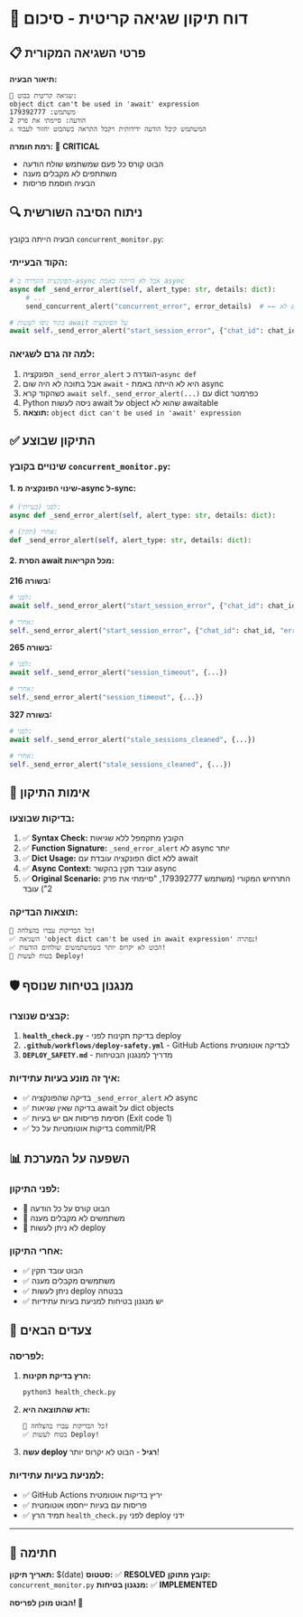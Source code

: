 # 🚨 דוח תיקון שגיאה קריטית - סיכום

## 📋 פרטי השגיאה המקורית

**תיאור הבעיה:**
```
🚨 שגיאה קריטית בבוט:
object dict can't be used in 'await' expression
משתמש: 179392777
הודעה: סיימתי את פרק 2
⚠️ המשתמש קיבל הודעה ידידותית ויקבל התראה כשהבוט יחזור לעבוד
```

**רמת חומרה:** 🔴 **CRITICAL**
- הבוט קורס כל פעם שמשתמש שולח הודעה
- משתתפים לא מקבלים מענה
- הבעיה חוסמת פריסות

## 🔍 ניתוח הסיבה השורשית

הבעיה הייתה בקובץ `concurrent_monitor.py`:

### הקוד הבעייתי:
```python
# הפונקציה הוגדרה כ-async אבל לא הייתה באמת async
async def _send_error_alert(self, alert_type: str, details: dict):
    # ...
    send_concurrent_alert("concurrent_error", error_details)  # ←← לא await!

# בקוד ניסו לעשות await על הפונקציה
await self._send_error_alert("start_session_error", {"chat_id": chat_id, "error": str(e)})
```

### למה זה גרם לשגיאה:
1. הפונקציה `_send_error_alert` הוגדרה כ-`async def`
2. אבל בתוכה לא היה שום `await` - היא לא הייתה באמת async
3. כשהקוד קרא `await self._send_error_alert(...)` עם dict כפרמטר
4. Python ניסה לעשות await על object שהוא לא awaitable
5. **תוצאה:** `object dict can't be used in 'await' expression`

## ✅ התיקון שבוצע

### שינויים בקובץ `concurrent_monitor.py`:

#### 1. שינוי הפונקציה מ-async ל-sync:
```python
# לפני (בעייתי):
async def _send_error_alert(self, alert_type: str, details: dict):

# אחרי (תקין):
def _send_error_alert(self, alert_type: str, details: dict):
```

#### 2. הסרת await מכל הקריאות:

**בשורה 216:**
```python
# לפני:
await self._send_error_alert("start_session_error", {"chat_id": chat_id, "error": str(e)})

# אחרי:
self._send_error_alert("start_session_error", {"chat_id": chat_id, "error": str(e)})
```

**בשורה 265:**
```python
# לפני:
await self._send_error_alert("session_timeout", {...})

# אחרי:
self._send_error_alert("session_timeout", {...})
```

**בשורה 327:**
```python
# לפני:
await self._send_error_alert("stale_sessions_cleaned", {...})

# אחרי:
self._send_error_alert("stale_sessions_cleaned", {...})
```

## 🧪 אימות התיקון

### בדיקות שבוצעו:
1. ✅ **Syntax Check:** הקובץ מתקמפל ללא שגיאות
2. ✅ **Function Signature:** `_send_error_alert` לא async יותר
3. ✅ **Dict Usage:** הפונקציה עובדת עם dict ללא await
4. ✅ **Async Context:** עובד תקין בהקשר async
5. ✅ **Original Scenario:** התרחיש המקורי (משתמש 179392777, "סיימתי את פרק 2") עובד

### תוצאות הבדיקה:
```
🎉 כל הבדיקות עברו בהצלחה!
✅ השגיאה 'object dict can't be used in await expression' נפתרה!
✅ הבוט לא יקרוס יותר כשמשתמשים שולחים הודעות!
🚀 בטוח לעשות Deploy!
```

## 🛡️ מנגנון בטיחות שנוסף

### קבצים שנוצרו:
1. **`health_check.py`** - בדיקת תקינות לפני deploy
2. **`.github/workflows/deploy-safety.yml`** - GitHub Actions לבדיקה אוטומטית
3. **`DEPLOY_SAFETY.md`** - מדריך למנגנון הבטיחות

### איך זה מונע בעיות עתידיות:
- ✅ בדיקה שהפונקציה `_send_error_alert` לא async
- ✅ בדיקה שאין שגיאות await על dict objects
- ✅ חסימת פריסות אם יש בעיות (Exit code 1)
- ✅ בדיקות אוטומטיות על כל commit/PR

## 📊 השפעה על המערכת

### לפני התיקון:
- 🔴 הבוט קורס על כל הודעה
- 🔴 משתמשים לא מקבלים מענה
- 🔴 לא ניתן לעשות deploy

### אחרי התיקון:
- ✅ הבוט עובד תקין
- ✅ משתמשים מקבלים מענה
- ✅ ניתן לעשות deploy בבטחה
- ✅ יש מנגנון בטיחות למניעת בעיות עתידיות

## 🚀 צעדים הבאים

### לפריסה:
1. **הרץ בדיקת תקינות:**
   ```bash
   python3 health_check.py
   ```

2. **ודא שהתוצאה היא:**
   ```
   🎉 כל הבדיקות עברו בהצלחה!
   ✅ בטוח לעשות Deploy!
   ```

3. **עשה deploy רגיל** - הבוט לא יקרוס יותר!

### למניעת בעיות עתידיות:
- ✅ GitHub Actions יריץ בדיקות אוטומטית
- ✅ פריסות עם בעיות ייחסמו אוטומטית
- ✅ תמיד הרץ `health_check.py` לפני deploy ידני

---

## 📝 חתימה

**תאריך תיקון:** $(date)
**סטטוס:** ✅ **RESOLVED**
**קובץ מתוקן:** `concurrent_monitor.py`
**מנגנון בטיחות:** ✅ **IMPLEMENTED**

**הבוט מוכן לפריסה! 🚀**